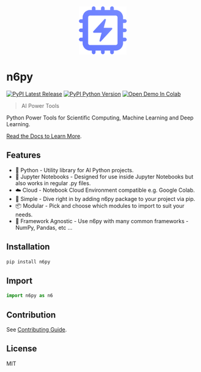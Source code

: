 &nbsp;

<p align="center">
  <a href="https://py.n6.ai" target="_blank" rel="noopener noreferrer">
    <img src=".github/logo.svg" alt="n6py" width="125" height="auto">
  </a>
</p>

# n6py

[![PyPI Latest Release](https://img.shields.io/pypi/v/n6py?color=%23141414&style=for-the-badge)](https://pypi.org/project/n6py)
[![PyPI Python Version](https://img.shields.io/pypi/pyversions/n6py?color=%23141414&style=for-the-badge)](https://pypi.org/project/n6py)
[![Open Demo In Colab](https://img.shields.io/badge/Open%20Demo%20In%20Colab-F9AB00?style=for-the-badge&logo=googlecolab&color=525252)](https://colab.research.google.com/github/n6ai/n6py/notebooks/demo-colab.ipynb)

> AI Power Tools

Python Power Tools for Scientific Computing, Machine Learning and Deep Learning.

[Read the Docs to Learn More](https://py.n6.ai).

## Features

- 🐍 Python - Utility library for AI Python projects.
- 📃 Jupyter Notebooks - Designed for use inside Jupyter Notebooks but also works in regular .py files.
- ☁️ Cloud - Notebook Cloud Environment compatible e.g. Google Colab.
- 👶 Simple - Dive right in by adding n6py package to your project via pip.
- 📦 Modular - Pick and choose which modules to import to suit your needs.
- 🎲 Framework Agnostic - Use n6py with many common frameworks - NumPy, Pandas, etc ...

## Installation

```sh
pip install n6py
```

## Import

```py
import n6py as n6
```

## Contribution

See [Contributing Guide](https://github.com/n6ai/n6py/blob/main/.github/CONTRIBUTING.md).

## License

MIT
